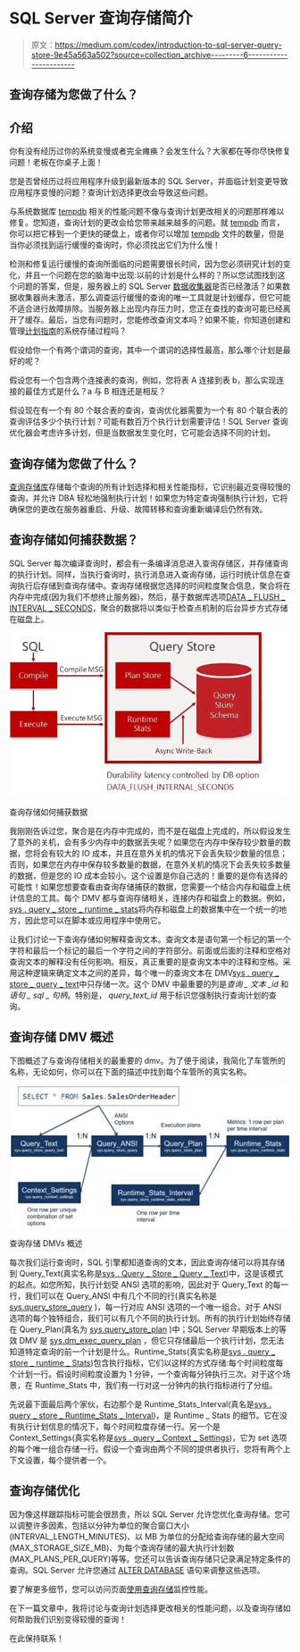 # SQL Server 查询存储简介

> 原文：<https://medium.com/codex/introduction-to-sql-server-query-store-9e45a563a502?source=collection_archive---------6----------------------->

## 查询存储为您做了什么？

## 介绍

你有没有经历过你的系统变慢或者完全瘫痪？会发生什么？大家都在等你尽快修复问题！老板在你桌子上面！

您是否曾经历过将应用程序升级到最新版本的 SQL Server，并面临计划变更导致应用程序变慢的问题？查询计划选择更改会导致这些问题。

与系统数据库 [tempdb](https://docs.microsoft.com/en-us/sql/relational-databases/databases/tempdb-database?WT.mc_id=DP-MVP-4029181) 相关的性能问题不像与查询计划更改相关的问题那样难以修复。您知道，查询计划的更改会给您带来越来越多的问题。就 [tempdb](https://docs.microsoft.com/en-us/sql/relational-databases/databases/tempdb-database?WT.mc_id=DP-MVP-4029181) 而言，你可以把它移到一个更快的硬盘上，或者你可以增加 [tempdb](https://docs.microsoft.com/en-us/sql/relational-databases/databases/tempdb-database?WT.mc_id=DP-MVP-4029181) 文件的数量，但是当你必须找到运行缓慢的查询时，你必须找出它们为什么慢！

检测和修复运行缓慢的查询所面临的问题需要很长时间，因为您必须研究计划的变化，并且一个问题在您的脑海中出现:以前的计划是什么样的？所以您试图找到这个问题的答案，但是，服务器上的 SQL Server [数据收集器](https://docs.microsoft.com/en-us/sql/relational-databases/data-collection/data-collection?WT.mc_id=DP-MVP-4029181)是否已经激活？如果数据收集器尚未激活，那么调查运行缓慢的查询的唯一工具就是计划缓存，但它可能不适合进行故障排除。当服务器上出现内存压力时，您正在查找的查询可能已经离开了缓存。最后，当您有问题时，您能修改查询文本吗？如果不能，你知道创建和管理[计划指南](https://docs.microsoft.com/en-us/sql/relational-databases/performance/plan-guides?WT.mc_id=DP-MVP-4029181)的系统存储过程吗？

假设给你一个有两个谓词的查询，其中一个谓词的选择性最高，那么哪个计划是最好的呢？

假设您有一个包含两个连接表的查询，例如，您将表 A 连接到表 b，那么实现连接的最佳方式是什么？a 与 B 相连还是相反？

假设现在有一个有 80 个联合表的查询，查询优化器需要为一个有 80 个联合表的查询评估多少个执行计划？可能有数百万个执行计划需要评估！SQL Server 查询优化器会考虑许多计划，但是当数据发生变化时，它可能会选择不同的计划。

## 查询存储为您做了什么？

[查询存储库](https://docs.microsoft.com/en-us/sql/relational-databases/performance/monitoring-performance-by-using-the-query-store?WT.mc_id=DP-MVP-4029181)存储每个查询的所有计划选择和相关性能指标，它识别最近变得较慢的查询，并允许 DBA 轻松地强制执行计划！如果您为特定查询强制执行计划，它将确保您的更改在服务器重启、升级、故障转移和查询重新编译后仍然有效。

## 查询存储如何捕获数据？

SQL Server 每次编译查询时，都会有一条编译消息进入查询存储区，并存储查询的执行计划。同样，当执行查询时，执行消息进入查询存储，运行时统计信息在查询执行后存储到查询存储中。查询存储根据您选择的时间粒度聚合信息，聚合将在内存中完成(因为我们不想终止服务器)，然后，基于数据库选项[DATA _ FLUSH _ INTERVAL _ SECONDS](https://docs.microsoft.com/en-us/sql/relational-databases/performance/how-query-store-collects-data?WT.mc_id=DP-MVP-4029181)，聚合的数据将以类似于检查点机制的后台异步方式存储在磁盘上。

![](img/d66c6f09c0d6539c6c196e5ae1dddee5.png)

查询存储如何捕获数据

我刚刚告诉过您，聚合是在内存中完成的，而不是在磁盘上完成的，所以假设发生了意外的关机，会有多少内存中的数据丢失呢？如果您在内存中保存较少数量的数据，您将会有较大的 IO 成本，并且在意外关机的情况下会丢失较少数量的信息；否则，如果您在内存中保存较多数量的数据，在意外关机的情况下会丢失较多数量的数据，但是您的 IO 成本会较小。这个设置是你自己选的！重要的是你有选择的可能性！如果您想要查看由查询存储捕获的数据，您需要一个结合内存和磁盘上统计信息的工具。每个 DMV 都与查询存储相关，连接内存和磁盘上的数据。例如，[sys . query _ store _ runtime _ stats](https://docs.microsoft.com/en-us/sql/relational-databases/system-catalog-views/sys-query-store-runtime-stats-transact-sql?WT.mc_id=DP-MVP-4029181)将内存和磁盘上的数据集中在一个统一的地方，因此您可以在脚本或应用程序中使用它。

让我们讨论一下查询存储如何解释查询文本。查询文本是语句第一个标记的第一个字符和最后一个标记的最后一个字符之间的字符部分。前面或后面的注释和空格对查询文本的解释没有任何影响。相反，真正重要的是查询文本中的注释和空格。采用这种逻辑来确定文本之间的差异，每个唯一的查询文本在 DMV[sys . query _ store _ query _ text](https://docs.microsoft.com/en-us/sql/relational-databases/system-catalog-views/sys-query-store-query-text-transact-sql?WT.mc_id=DP-MVP-4029181)中只存储一次。这个 DMV 中最重要的列是*查询 _ 文本 _id* 和*语句 _ sql _ 句柄*。特别是， *query_text_id* 用于标识您强制执行查询计划的查询。

## 查询存储 DMV 概述

下图概述了与查询存储相关的最重要的 dmv。为了便于阅读，我简化了车管所的名称，无论如何，你可以在下面的描述中找到每个车管所的真实名称。

![](img/a1b5a1d5f0b57a0923e55a039c11dcb3.png)

查询存储 DMVs 概述

每次我们运行查询时，SQL 引擎都知道查询的文本，因此查询存储可以将其存储到 Query_Text(真实名称是[sys . Query _ Store _ Query _ Text](https://docs.microsoft.com/en-us/sql/relational-databases/system-catalog-views/sys-query-store-query-text-transact-sql?WT.mc_id=DP-MVP-4029181))中，这是该模式的起点。如您所知，执行计划受 ANSI 选项的影响，因此对于 Query_Text 的每一行，我们可以在 Query_ANSI 中有几个不同的行(真实名称是 [sys.query_store_query](https://docs.microsoft.com/en-us/sql/relational-databases/system-catalog-views/sys-query-store-query-transact-sql?WT.mc_id=DP-MVP-4029181) )，每一行对应 ANSI 选项的一个唯一组合。对于 ANSI 选项的每个独特组合，我们可以有几个不同的执行计划。所有的执行计划始终存储在 Query_Plan(真名为 [sys.query_store_plan](https://docs.microsoft.com/en-us/sql/relational-databases/system-catalog-views/sys-query-store-plan-transact-sql?WT.mc_id=DP-MVP-4029181) )中；SQL Server 早期版本上的等效 DMV 是 [sys.dm_exec_query_plan](https://docs.microsoft.com/en-us/sql/relational-databases/system-dynamic-management-views/sys-dm-exec-query-plan-transact-sql?WT.mc_id=DP-MVP-4029181) ，但它只存储最后一个执行计划，您无法知道特定查询的前一个计划是什么。Runtime_Stats(真实名称是[sys . query _ store _ runtime _ Stats](https://docs.microsoft.com/en-us/sql/relational-databases/system-catalog-views/sys-query-store-runtime-stats-transact-sql?WT.mc_id=DP-MVP-4029181))包含执行指标，它们以这样的方式存储:每个时间粒度每个计划一行。假设时间粒度设置为 1 分钟，一个查询每分钟执行三次。对于这个场景，在 Runtime_Stats 中，我们有一行对这一分钟内的执行指标进行了分组。

先说最下面最后两个家伙，右边那个是 Runtime_Stats_Interval(真名是[sys . query _ store _ Runtime_Stats _ Interval](https://docs.microsoft.com/en-us/sql/relational-databases/system-catalog-views/sys-query-store-runtime-stats-interval-transact-sql?WT.mc_id=DP-MVP-4029181))，是 Runtime _ Stats 的细节。它在没有执行计划信息的情况下，每个时间粒度存储一行。另一个是 Context_Settings(真实名称是[sys . query _ Context _ Settings](https://docs.microsoft.com/en-us/sql/relational-databases/system-catalog-views/sys-query-context-settings-transact-sql?WT.mc_id=DP-MVP-4029181))，它为 set 选项的每个唯一组合存储一行。假设一个查询由两个不同的提供者执行，您将有两个上下文设置，每个提供者一个。

## 查询存储优化

因为像这样跟踪指标可能会很昂贵，所以 SQL Server 允许您优化查询存储。您可以调整许多因素，包括以分钟为单位的聚合窗口大小(INTERVAL_LENGTH_MINUTES)、以 MB 为单位的分配给查询存储的最大空间(MAX_STORAGE_SIZE_MB)、为每个查询存储的最大执行计划数(MAX_PLANS_PER_QUERY)等等。您还可以告诉查询存储只记录满足特定条件的查询。SQL Server 允许您通过 [ALTER DATABASE](https://docs.microsoft.com/en-us/sql/t-sql/statements/alter-database-transact-sql?WT.mc_id=DP-MVP-4029181) 语句来调整这些选项。

要了解更多细节，您可以访问页面[使用查询存储](https://docs.microsoft.com/en-us/sql/relational-databases/performance/monitoring-performance-by-using-the-query-store?WT.mc_id=DP-MVP-4029181)监控性能。

在下一篇文章中，我将讨论与查询计划选择更改相关的性能问题，以及查询存储如何帮助我们识别变得较慢的查询！

在此保持联系！